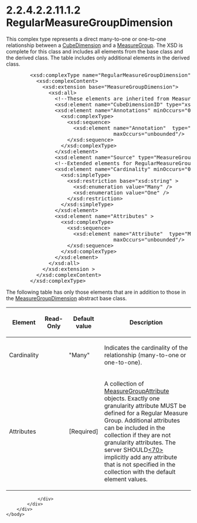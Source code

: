 <html dir="LTR" xmlns:mshelp="http://msdn.microsoft.com/mshelp" xmlns:ddue="http://ddue.schemas.microsoft.com/authoring/2003/5" xmlns:xlink="http://www.w3.org/1999/xlink" xmlns:tool="http://www.microsoft.com/tooltip">
    <head>
        <meta http-equiv="Content-Type" content="text/html; CHARSET=utf-8"></meta>
        <meta name="save" content="history"></meta>
        <title>2.2.4.2.2.11.1.2 RegularMeasureGroupDimension</title>
        <xml>
            <mshelp:toctitle title="2.2.4.2.2.11.1.2 RegularMeasureGroupDimension"></mshelp:toctitle>
            <mshelp:rltitle title="[MS-SSAS]: RegularMeasureGroupDimension"></mshelp:rltitle>
            <mshelp:keyword index="A" term="44fea004-3e41-42b5-a175-c1c1f5c87b9a"></mshelp:keyword>
            <mshelp:attr name="DCSext.ContentType" value="open specification"></mshelp:attr>
            <mshelp:attr name="AssetID" value="44fea004-3e41-42b5-a175-c1c1f5c87b9a"></mshelp:attr>
            <mshelp:attr name="TopicType" value="kbRef"></mshelp:attr>
            <mshelp:attr name="DCSext.Title" value="[MS-SSAS]: RegularMeasureGroupDimension" />
        </xml>
    </head>
    <body>
        <div id="header">
            <h1 class="heading">2.2.4.2.2.11.1.2 RegularMeasureGroupDimension</h1>
        </div>
        <div id="mainSection">
            <div id="mainBody">
                <div id="allHistory" class="saveHistory"></div>
                <div id="sectionSection0" class="section" name="collapseableSection">
                    

<p>This complex type represents a direct many-to-one or
one-to-one relationship between a <a href="7b4ec273-230d-4558-801f-3e7dff015ddc.md">CubeDimension</a> and a <a href="da8a6ff0-01ea-491e-9041-c2d97f28544e.md">MeasureGroup</a>. The XSD is
complete for this class and includes all elements from the base class and the
derived class. The table includes only additional elements in the derived
class.  </p>

<dl>
<dd>
<div><pre>   &lt;xsd:complexType name=&quot;RegularMeasureGroupDimension&quot;&gt;
     &lt;xsd:complexContent&gt;
       &lt;xsd:extension base=&quot;MeasureGroupDimension&quot;&gt;
         &lt;xsd:all&gt;
           &lt;!--These elements are inherited from MeasureGroupDimension--&gt;
           &lt;xsd:element name=&quot;CubeDimensionID&quot; type=&quot;xsd:string&quot;/&gt;
           &lt;xsd:element name=&quot;Annotations&quot; minOccurs=&quot;0&quot;&gt;
             &lt;xsd:complexType&gt;
               &lt;xsd:sequence&gt;
                 &lt;xsd:element name=&quot;Annotation&quot;  type=&quot;Annotation&quot; minOccurs=&quot;0&quot;
                              maxOccurs=&quot;unbounded&quot;/&gt;
               &lt;/xsd:sequence&gt;
             &lt;/xsd:complexType&gt;
           &lt;/xsd:element&gt;
           &lt;xsd:element name=&quot;Source&quot; type=&quot;MeasureGroupDimensionBinding&quot; minOccurs=&quot;0&quot; /&gt;
           &lt;!--Extended elements for RegularMeasureGroupDimension object--&gt;
           &lt;xsd:element name=&quot;Cardinality&quot; minOccurs=&quot;0&quot;&gt;
             &lt;xsd:simpleType&gt;
               &lt;xsd:restriction base=&quot;xsd:string&quot; &gt;
                 &lt;xsd:enumeration value=&quot;Many&quot; /&gt;
                 &lt;xsd:enumeration value=&quot;One&quot; /&gt;
               &lt;/xsd:restriction&gt;
             &lt;/xsd:simpleType&gt;
           &lt;/xsd:element&gt;
           &lt;xsd:element name=&quot;Attributes&quot; &gt;
             &lt;xsd:complexType&gt;
               &lt;xsd:sequence&gt;
                 &lt;xsd:element name=&quot;Attribute&quot;  type=&quot;MeasureGroupAttribute&quot;
                              maxOccurs=&quot;unbounded&quot;/&gt;
               &lt;/xsd:sequence&gt;
             &lt;/xsd:complexType&gt;
           &lt;/xsd:element&gt;
         &lt;/xsd:all&gt;
       &lt;/xsd:extension &gt;
     &lt;/xsd:complexContent&gt;
   &lt;/xsd:complexType&gt;
</pre></div>
</dd></dl>

<p>The following table has only those elements that are in
addition to those in the <a href="7309c97f-512e-4ada-8313-02f0ae8e21df.md">MeasureGroupDimension</a>
abstract base class.</p>

<table>
 <thead>
  <tr>
   <th>
   <p>Element</p>
   </th>
   <th>
   <p>Read-Only</p>
   </th>
   <th>
   <p>Default value</p>
   </th>
   <th>
   <p>Description</p>
   </th>
  </tr>
 </thead>
 <tr>
  <td>
  <p>Cardinality</p>
  </td>
  <td>
  <p> </p>
  </td>
  <td>
  <p>&quot;Many&quot;</p>
  </td>
  <td>
  <p>Indicates the cardinality of the relationship
  (many-to-one or one-to-one).</p>
  </td>
 </tr>
 <tr>
  <td>
  <p>Attributes</p>
  </td>
  <td>
  <p> </p>
  </td>
  <td>
  <p>[Required]</p>
  </td>
  <td>
  <p>A collection of <a href="193874f8-ee13-456f-8bed-08e1d7647fe4.md">MeasureGroupAttribute</a>
  objects. Exactly one granularity attribute MUST be defined for a Regular
  Measure Group. Additional attributes can be included in the collection if
  they are not granularity attributes. The server SHOULD<a id="Appendix_A_Target_70"></a><a href="b9ac4859-2662-44ca-b131-9addd8b953dc.md#Appendix_A_70" aria-label="Product behavior note 70">&lt;70&gt;</a> implicitly add any attribute
  that is not specified in the collection with the default element values.</p>
  </td>
 </tr>
</table>

<p> </p>


                </div>
            </div>
        </div>
    </body>
</html>